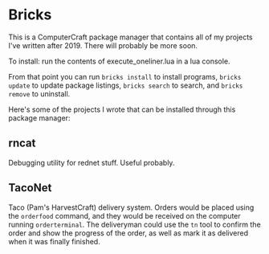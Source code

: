 # Bricks

This is a ComputerCraft package manager that contains all of my projects I've
written after 2019. There will probably be more soon. 

To install: run the contents of execute_oneliner.lua in a lua console. 

From that point you can run `bricks install` to install programs, `bricks
update` to update package listings, `bricks search` to search, and `bricks
remove` to uninstall.

Here's some of the projects I wrote that can be installed through this package
manager:

## rncat

Debugging utility for rednet stuff. Useful probably.

## TacoNet

Taco (Pam's HarvestCraft) delivery system. Orders would be placed using the
`orderfood` command, and they would be received on the computer running
`orderterminal`. The deliveryman could use the `tn` tool to confirm the order
and show the progress of the order, as well as mark it as delivered when it was
finally finished.
